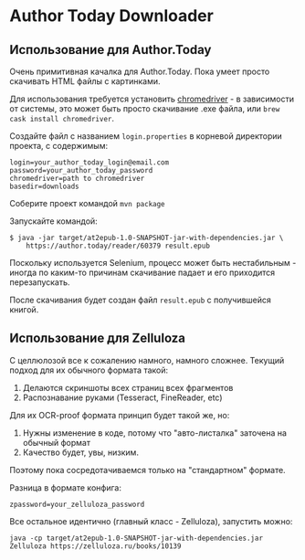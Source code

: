 # Author Today Downloader

## Использование для Author.Today

Очень примитивная качалка для Author.Today. Пока умеет просто скачивать HTML
файлы с картинками. 

Для использования требуется установить
[chromedriver](https://chromedriver.chromium.org/) - в зависимости от системы,
это может быть просто скачивание .exe файла, или `brew cask install
chromedriver`.

Создайте файл с названием `login.properties` в корневой директории проекта, с
содержимым:

```
login=your_author_today_login@email.com
password=your_author_today_password
chromedriver=path to chromedriver
basedir=downloads
```

Соберите проект командой `mvn package`

Запускайте командой:

```
$ java -jar target/at2epub-1.0-SNAPSHOT-jar-with-dependencies.jar \
    https://author.today/reader/60379 result.epub
```

Поскольку используется Selenium, процесс может быть нестабильным - иногда по
каким-то причинам скачивание падает и его приходится перезапускать.

После скачивания будет создан файл `result.epub` с получившейся книгой.

## Использование для Zelluloza

С целлюлозой все к сожалению намного, намного сложнее. Текущий подход для их обычного формата такой:

  1. Делаются скриншоты всех страниц всех фрагментов
  2. Распознавание руками (Tesseract, FineReader, etc)
 
Для их OCR-proof формата принцип будет такой же, но:

  1. Нужны изменение в коде, потому что "авто-листалка" заточена на обычный формат
  2. Качество будет, увы, низким.

Поэтому пока сосредотачиваемся только на "стандартном" формате.

Разница в формате конфига:

```
zpassword=your_zelluloza_password
```

Все остальное идентично (главный класс - Zelluloza), запустить можно:

```
java -cp target/at2epub-1.0-SNAPSHOT-jar-with-dependencies.jar Zelluloza https://zelluloza.ru/books/10139
```